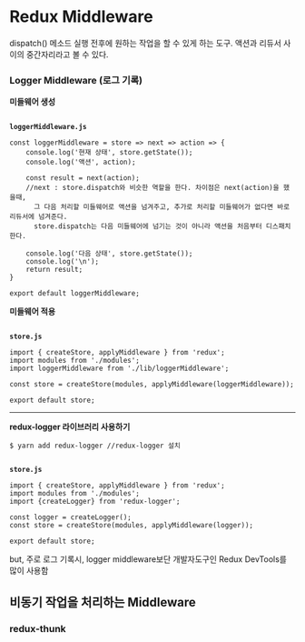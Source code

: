 # Redux Middleware
dispatch() 메소드 실행 전후에 원하는 작업을 할 수 있게 하는 도구. 액션과 리듀서 사이의 중간자리라고 볼 수 있다.

### Logger Middleware (로그 기록)
**미들웨어 생성**
<pre><code>
<b>loggerMiddleware.js</b>

const loggerMiddleware = store => next => action => { 
    console.log('현재 상태', store.getState());
    console.log('액션', action);
    
    const result = next(action); 
    //next : store.dispatch와 비슷한 역할을 한다. 차이점은 next(action)을 했을때,
      그 다음 처리할 미들웨어로 액션을 넘겨주고, 추가로 처리할 미들웨어가 없다면 바로 리듀서에 넘겨준다.
      store.dispatch는 다음 미들웨어에 넘기는 것이 아니라 액션을 처음부터 디스패치한다.
    
    console.log('다음 상태', store.getState());
    console.log('\n');
    return result;
}

export default loggerMiddleware;
</code></pre>


**미들웨어 적용**
<pre><code>
<b>store.js</b>

import { createStore, applyMiddleware } from 'redux';
import modules from './modules';
import loggerMiddleware from './lib/loggerMiddleware';

const store = createStore(modules, applyMiddleware(loggerMiddleware));

export default store;
</code></pre>

----
**redux-logger 라이브러리 사용하기**
<pre><code>$ yarn add redux-logger //redux-logger 설치</code></pre>
<pre><code>
<b>store.js</b>

import { createStore, applyMiddleware } from 'redux';
import modules from './modules';
import {createLogger} from 'redux-logger';

const logger = createLogger();
const store = createStore(modules, applyMiddleware(logger));

export default store;
</code></pre>

but, 주로 로그 기록시, logger middleware보단 개발자도구인 Redux DevTools를 많이 사용함

## 비동기 작업을 처리하는 Middleware
### redux-thunk

